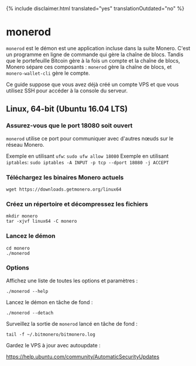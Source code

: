 {% include disclaimer.html translated="yes" translationOutdated="no" %}

# monerod

`monerod` est le démon est une application incluse dans la suite Monero. C'est un programme en ligne de commande qui gère la chaîne de blocs. Tandis que le portefeuille Bitcoin gère à la fois un compte et la chaîne de blocs, Monero sépare ces composants : `monerod` gère la chaîne de blocs, et `monero-wallet-cli` gère le compte.

Ce guide suppose que vous avez déjà créé un compte VPS et que vous utilisez SSH pour accéder à la console du serveur.

## Linux, 64-bit (Ubuntu 16.04 LTS)

### Assurez-vous que le port 18080 soit ouvert

`monerod` utilise ce port pour communiquer avec d'autres nœuds sur le réseau Monero.

Exemple en utilisant `ufw`: `sudo ufw allow 18080`
Exemple en utilisant `iptables`: `sudo iptables -A INPUT -p tcp --dport 18080 -j ACCEPT`

### Téléchargez les binaires Monero actuels

    wget https://downloads.getmonero.org/linux64

### Créez un répertoire et décompressez les fichiers

    mkdir monero
    tar -xjvf linux64 -C monero

### Lancez le démon

    cd monero
    ./monerod

### Options

Affichez une liste de toutes les options et paramètres :

    ./monerod --help

Lancez le démon en tâche de fond :

    ./monerod --detach

Surveillez la sortie de `monerod` lancé en tâche de fond :

    tail -f ~/.bitmonero/bitmonero.log

Gardez le VPS à jour avec autoupdate :

https://help.ubuntu.com/community/AutomaticSecurityUpdates


